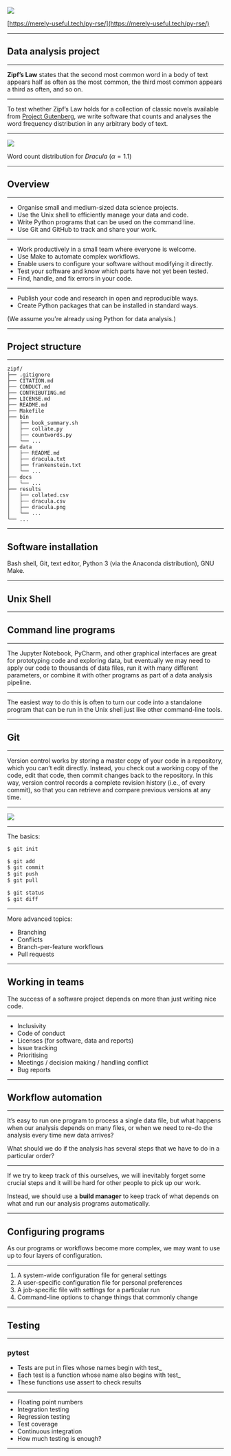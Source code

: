 
![](https://i.imgur.com/xDy67Hx.jpg)

[https://merely-useful.tech/py-rse/](https://merely-useful.tech/py-rse/)

---

## Data analysis project

----

**Zipf’s Law** states that the second most common word in a body of text appears half as often as the most common, the third most common appears a third as often, and so on.

----

To test whether Zipf’s Law holds for a collection of classic novels available from [Project Gutenberg](https://www.gutenberg.org/), we write software that counts and analyses the word frequency distribution in any arbitrary body of text.

----

![](https://i.imgur.com/BXPs6z7.png)

Word count distribution for *Dracula* ($\alpha = 1.1$)

---

## Overview

----

- Organise small and medium-sized data science projects.
- Use the Unix shell to efficiently manage your data and code.
- Write Python programs that can be used on the command line.
- Use Git and GitHub to track and share your work.

----

- Work productively in a small team where everyone is welcome.
- Use Make to automate complex workflows.
- Enable users to configure your software without modifying it directly.
- Test your software and know which parts have not yet been tested.
- Find, handle, and fix errors in your code.

----

- Publish your code and research in open and reproducible ways.
- Create Python packages that can be installed in standard ways.

(We assume you're already using Python for data analysis.)

---

## Project structure

----

```text
zipf/
├── .gitignore
├── CITATION.md
├── CONDUCT.md
├── CONTRIBUTING.md
├── LICENSE.md
├── README.md
├── Makefile
├── bin
│   ├── book_summary.sh
│   ├── collate.py
│   ├── countwords.py
│   └── ...
├── data
│   ├── README.md
│   ├── dracula.txt
│   ├── frankenstein.txt
│   └── ...
├── docs
│   └── ...
├── results
│   ├── collated.csv
│   ├── dracula.csv
│   ├── dracula.png
│   └── ...
└── ...
```

---

## Software installation

Bash shell, Git, text editor, Python 3 (via the Anaconda distribution), GNU Make.

---

## Unix Shell

---

## Command line programs

----

The Jupyter Notebook, PyCharm, and other graphical interfaces are great for prototyping code and exploring data, but eventually we may need to apply our code to thousands of data files, run it with many different parameters, or combine it with other programs as part of a data analysis pipeline.

----

The easiest way to do this is often to turn our code into a standalone program that can be run in the Unix shell just like other command-line tools.

---

## Git

----

Version control works by storing a master copy of your code in a repository, which you can’t edit directly. Instead, you check out a working copy of the code, edit that code, then commit changes back to the repository. In this way, version control records a complete revision history (i.e., of every commit), so that you can retrieve and compare previous versions at any time.

----

![](https://i.imgur.com/jnEJxVY.png)

----

The basics:
```bash
$ git init

$ git add
$ git commit
$ git push
$ git pull

$ git status
$ git diff
```

----

More advanced topics:
- Branching
- Conflicts
- Branch-per-feature workflows
- Pull requests

---

## Working in teams

The success of a software project depends on more than just writing nice code.

----

- Inclusivity
- Code of conduct
- Licenses (for software, data and reports)
- Issue tracking
- Prioritising
- Meetings / decision making / handling conflict
- Bug reports

---

## Workflow automation

----

It’s easy to run one program to process a single data file, but what happens when our analysis depends on many files, or when we need to re-do the analysis every time new data arrives?

What should we do if the analysis has several steps that we have to do in a particular order?

----

If we try to keep track of this ourselves, we will inevitably forget some crucial steps and it will be hard for other people to pick up our work.

Instead, we should use a **build manager** to keep track of what depends on what and run our analysis programs automatically.

---

## Configuring programs

As our programs or workflows become more complex, we may want to use up to four layers of configuration.

----

1. A system-wide configuration file for general settings
2. A user-specific configuration file for personal preferences
3. A job-specific file with settings for a particular run
4. Command-line options to change things that commonly change

---

## Testing

----

### pytest

- Tests are put in files whose names begin with test_
- Each test is a function whose name also begins with test_
- These functions use assert to check results

----

- Floating point numbers
- Integration testing
- Regression testing
- Test coverage
- Continuous integration
- How much testing is enough?
 
 ---
